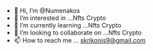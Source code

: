 - 👋 Hi, I’m @Numenakos
- 👀 I’m interested in ...Nfts Crypto
- 🌱 I’m currently learning ...Nfts Crypto
- 💞️ I’m looking to collaborate on ...Nfts Crypto
- 📫 How to reach me ... skrikonis9@gmail.com

<!---
Numenakos/Numenakos is a ✨ special ✨ repository because its `README.md` (this file) appears on your GitHub profile.
You can click the Preview link to take a look at your changes.
--->
